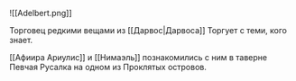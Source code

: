 ![[Adelbert.png]]


Торговец редкими вещами из [[Дарвос|Дарвоса]] Торгует с теми, кого знает.

[[Афиира Ариулис]] и [[Нимаэль]] познакомились с ним в таверне Певчая Русалка на одном из Проклятых островов.